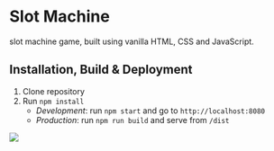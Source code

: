 # Slot Machine
slot machine game, built using  vanilla HTML, CSS and JavaScript. 


## Installation, Build & Deployment
1) Clone repository
2) Run `npm install`
    - *Development*: run `npm start` and go to `http://localhost:8080`
    - *Production*: run `npm run build` and serve from `/dist`
    

<img src="https://github.com/ashiqahmed005/slot/blob/master/Capture3.PNG?sanitize=true&raw=true" />
